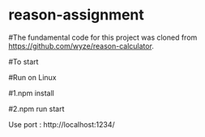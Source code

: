 # reason-assignment

#The fundamental code for this project was cloned from https://github.com/wyze/reason-calculator.

#To start

#Run on Linux

#1.npm install

#2.npm run start

Use port : http://localhost:1234/

